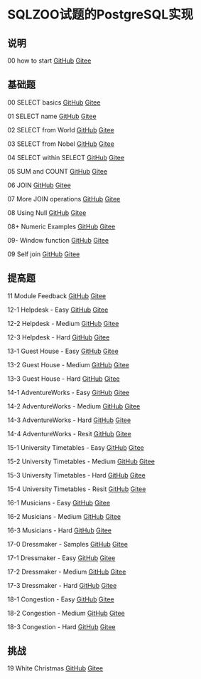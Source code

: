 # SQLZOO试题的PostgreSQL实现

## 说明

00  how to start  [GitHub](https://github.com/madlogos/sqlzoo/blob/master/PostgreSQL/00%20%20how%20to%20start.ipynb)  [Gitee](https://gitee.com/madlogos/sqlzoo/blob/master/PostgreSQL/00%20%20how%20to%20start.ipynb)

## 基础题

00 SELECT basics  [GitHub](https://github.com/madlogos/sqlzoo/blob/master/PostgreSQL/00%20SELECT%20basics.ipynb)  [Gitee](https://gitee.com/madlogos/sqlzoo/blob/master/PostgreSQL/00%20SELECT%20basics.ipynb)

01 SELECT name  [GitHub](https://github.com/madlogos/sqlzoo/blob/master/PostgreSQL/01%20SELECT%20name.ipynb)  [Gitee](https://gitee.com/madlogos/sqlzoo/blob/master/PostgreSQL/01%20SELECT%20name.ipynb)

02 SELECT from World  [GitHub](https://github.com/madlogos/sqlzoo/blob/master/PostgreSQL/02%20SELECT%20from%20World.ipynb)  [Gitee](https://gitee.com/madlogos/sqlzoo/blob/master/PostgreSQL/02%20SELECT%20from%20World.ipynb)

03 SELECT from Nobel  [GitHub](https://github.com/madlogos/sqlzoo/blob/master/PostgreSQL/03%20SELECT%20from%20Nobel.ipynb)  [Gitee](https://gitee.com/madlogos/sqlzoo/blob/master/PostgreSQL/03%20SELECT%20from%20Nobel.ipynb)

04 SELECT within SELECT  [GitHub](https://github.com/madlogos/sqlzoo/blob/master/PostgreSQL/04%20SELECT%20within%20SELECT.ipynb)  [Gitee](https://gitee.com/madlogos/sqlzoo/blob/master/PostgreSQL/04%20SELECT%20within%20SELECT.ipynb)

05 SUM and COUNT  [GitHub](https://github.com/madlogos/sqlzoo/blob/master/PostgreSQL/05%20SUM%20and%20COUNT.ipynb)  [Gitee](https://gitee.com/madlogos/sqlzoo/blob/master/PostgreSQL/05%20SUM%20and%20COUNT.ipynb)

06 JOIN  [GitHub](https://github.com/madlogos/sqlzoo/blob/master/PostgreSQL/06%20JOIN.ipynb)  [Gitee](https://gitee.com/madlogos/sqlzoo/blob/master/PostgreSQL/06%20JOIN.ipynb)

07 More JOIN operations  [GitHub](https://github.com/madlogos/sqlzoo/blob/master/PostgreSQL/07%20More%20JOIN%20operations.ipynb)  [Gitee](https://gitee.com/madlogos/sqlzoo/blob/master/PostgreSQL/07%20More%20JOIN%20operations.ipynb)

08 Using Null  [GitHub](https://github.com/madlogos/sqlzoo/blob/master/PostgreSQL/08%20Using%20Null.ipynb)  [Gitee](https://gitee.com/madlogos/sqlzoo/blob/master/PostgreSQL/08%20Using%20Null.ipynb)

08+ Numeric Examples  [GitHub](https://github.com/madlogos/sqlzoo/blob/master/PostgreSQL/08+%20Numeric%20Examples.ipynb)  [Gitee](https://gitee.com/madlogos/sqlzoo/blob/master/PostgreSQL/08+%20Numeric%20Examples.ipynb)

09- Window function  [GitHub](https://github.com/madlogos/sqlzoo/blob/master/PostgreSQL/09-%20Window%20function.ipynb)  [Gitee](https://gitee.com/madlogos/sqlzoo/blob/master/PostgreSQL/09-%20Window%20function.ipynb)

09 Self join  [GitHub](https://github.com/madlogos/sqlzoo/blob/master/PostgreSQL/09%20Self%20join.ipynb)  [Gitee](https://gitee.com/madlogos/sqlzoo/blob/master/PostgreSQL/09%20Self%20join.ipynb)

## 提高题

11 Module Feedback  [GitHub](https://github.com/madlogos/sqlzoo/blob/master/PostgreSQL/11%20Module%20Feedback.ipynb)  [Gitee](https://gitee.com/madlogos/sqlzoo/blob/master/PostgreSQL/11%20Module%20Feedback.ipynb)

12-1 Helpdesk - Easy  [GitHub](https://github.com/madlogos/sqlzoo/blob/master/PostgreSQL/12-1%20Helpdesk%20-%20Easy.ipynb)  [Gitee](https://gitee.com/madlogos/sqlzoo/blob/master/PostgreSQL/12-1%20Helpdesk%20-%20Easy.ipynb)

12-2 Helpdesk - Medium  [GitHub](https://github.com/madlogos/sqlzoo/blob/master/PostgreSQL/12-2%20Helpdesk%20-%20Medium.ipynb)  [Gitee](https://gitee.com/madlogos/sqlzoo/blob/master/PostgreSQL/12-2%20Helpdesk%20-%20Medium.ipynb)

12-3 Helpdesk - Hard  [GitHub](https://github.com/madlogos/sqlzoo/blob/master/PostgreSQL/12-3%20Helpdesk%20-%20Hard.ipynb)  [Gitee](https://gitee.com/madlogos/sqlzoo/blob/master/PostgreSQL/12-3%20Helpdesk%20-%20Hard.ipynb)

13-1 Guest House - Easy  [GitHub](https://github.com/madlogos/sqlzoo/blob/master/PostgreSQL/13-1%20Guest%20House%20-%20Easy.ipynb)  [Gitee](https://gitee.com/madlogos/sqlzoo/blob/master/PostgreSQL/13-1%20Guest%20House%20-%20Easy.ipynb)

13-2 Guest House - Medium  [GitHub](https://github.com/madlogos/sqlzoo/blob/master/PostgreSQL/13-2%20Guest%20House%20-%20Medium.ipynb)  [Gitee](https://gitee.com/madlogos/sqlzoo/blob/master/PostgreSQL/13-2%20Guest%20House%20-%20Medium.ipynb)

13-3 Guest House - Hard  [GitHub](https://github.com/madlogos/sqlzoo/blob/master/PostgreSQL/13-3%20Guest%20House%20-%20Hard.ipynb)  [Gitee](https://gitee.com/madlogos/sqlzoo/blob/master/PostgreSQL/13-3%20Guest%20House%20-%20Hard.ipynb)

14-1 AdventureWorks - Easy  [GitHub](https://github.com/madlogos/sqlzoo/blob/master/PostgreSQL/14-1%20AdventureWorks%20-%20Easy.ipynb)  [Gitee](https://gitee.com/madlogos/sqlzoo/blob/master/PostgreSQL/14-1%20AdventureWorks%20-%20Easy.ipynb)

14-2 AdventureWorks - Medium  [GitHub](https://github.com/madlogos/sqlzoo/blob/master/PostgreSQL/14-2%20AdventureWorks%20-%20Medium.ipynb)  [Gitee](https://gitee.com/madlogos/sqlzoo/blob/master/PostgreSQL/14-2%20AdventureWorks%20-%20Medium.ipynb)

14-3 AdventureWorks - Hard  [GitHub](https://github.com/madlogos/sqlzoo/blob/master/PostgreSQL/14-3%20AdventureWorks%20-%20Hard.ipynb)  [Gitee](https://gitee.com/madlogos/sqlzoo/blob/master/PostgreSQL/14-3%20AdventureWorks%20-%20Hard.ipynb)

14-4 AdventureWorks - Resit  [GitHub](https://github.com/madlogos/sqlzoo/blob/master/PostgreSQL/14-4%20AdventureWorks%20-%20Resit.ipynb)  [Gitee](https://gitee.com/madlogos/sqlzoo/blob/master/PostgreSQL/14-4%20AdventureWorks%20-%20Resit.ipynb)

15-1 University Timetables - Easy  [GitHub](https://github.com/madlogos/sqlzoo/blob/master/PostgreSQL/15-1%20University%20Timetables%20-%20Easy.ipynb)  [Gitee](https://gitee.com/madlogos/sqlzoo/blob/master/PostgreSQL/15-1%20University%20Timetables%20-%20Easy.ipynb)

15-2 University Timetables - Medium  [GitHub](https://github.com/madlogos/sqlzoo/blob/master/PostgreSQL/15-2%20University%20Timetables%20-%20Medium.ipynb)  [Gitee](https://gitee.com/madlogos/sqlzoo/blob/master/PostgreSQL/15-2%20University%20Timetables%20-%20Medium.ipynb)

15-3 University Timetables - Hard  [GitHub](https://github.com/madlogos/sqlzoo/blob/master/PostgreSQL/15-3%20University%20Timetables%20-%20Hard.ipynb)  [Gitee](https://gitee.com/madlogos/sqlzoo/blob/master/PostgreSQL/15-3%20University%20Timetables%20-%20Hard.ipynb)

15-4 University Timetables - Resit  [GitHub](https://github.com/madlogos/sqlzoo/blob/master/PostgreSQL/15-4%20University%20Timetables%20-%20Resit.ipynb)  [Gitee](https://gitee.com/madlogos/sqlzoo/blob/master/PostgreSQL/15-4%20University%20Timetables%20-%20Resit.ipynb)

16-1 Musicians - Easy  [GitHub](https://github.com/madlogos/sqlzoo/blob/master/PostgreSQL/16-1%20Musicians%20-%20Easy.ipynb)  [Gitee](https://gitee.com/madlogos/sqlzoo/blob/master/PostgreSQL/16-1%20Musicians%20-%20Easy.ipynb)

16-2 Musicians - Medium  [GitHub](https://github.com/madlogos/sqlzoo/blob/master/PostgreSQL/16-2%20Musicians%20-%20Medium.ipynb)  [Gitee](https://gitee.com/madlogos/sqlzoo/blob/master/PostgreSQL/16-2%20Musicians%20-%20Medium.ipynb)

16-3 Musicians - Hard  [GitHub](https://github.com/madlogos/sqlzoo/blob/master/PostgreSQL/16-3%20Musicians%20-%20Hard.ipynb)  [Gitee](https://gitee.com/madlogos/sqlzoo/blob/master/PostgreSQL/16-3%20Musicians%20-%20Hard.ipynb)

17-0 Dressmaker - Samples  [GitHub](https://github.com/madlogos/sqlzoo/blob/master/PostgreSQL/17-0%20Dressmaker%20-%20Samples.ipynb)  [Gitee](https://gitee.com/madlogos/sqlzoo/blob/master/PostgreSQL/17-0%20Dressmaker%20-%20Samples.ipynb)

17-1 Dressmaker - Easy  [GitHub](https://github.com/madlogos/sqlzoo/blob/master/PostgreSQL/17-1%20Dressmaker%20-%20Easy.ipynb)  [Gitee](https://gitee.com/madlogos/sqlzoo/blob/master/PostgreSQL/17-1%20Dressmaker%20-%20Easy.ipynb)

17-2 Dressmaker - Medium  [GitHub](https://github.com/madlogos/sqlzoo/blob/master/PostgreSQL/17-2%20Dressmaker%20-%20Medium.ipynb)  [Gitee](https://gitee.com/madlogos/sqlzoo/blob/master/PostgreSQL/17-2%20Dressmaker%20-%20Medium.ipynb)

17-3 Dressmaker - Hard  [GitHub](https://github.com/madlogos/sqlzoo/blob/master/PostgreSQL/17-3%20Dressmaker%20-%20Hard.ipynb)  [Gitee](https://gitee.com/madlogos/sqlzoo/blob/master/PostgreSQL/17-3%20Dressmaker%20-%20Hard.ipynb)

18-1 Congestion - Easy  [GitHub](https://github.com/madlogos/sqlzoo/blob/master/PostgreSQL/18-1%20Congestion%20-%20Easy.ipynb)  [Gitee](https://gitee.com/madlogos/sqlzoo/blob/master/PostgreSQL/18-1%20Congestion%20-%20Easy.ipynb)

18-2 Congestion - Medium  [GitHub](https://github.com/madlogos/sqlzoo/blob/master/PostgreSQL/18-2%20Congestion%20-%20Medium.ipynb)  [Gitee](https://gitee.com/madlogos/sqlzoo/blob/master/PostgreSQL/18-2%20Congestion%20-%20Medium.ipynb)

18-3 Congestion - Hard  [GitHub](https://github.com/madlogos/sqlzoo/blob/master/PostgreSQL/18-3%20Congestion%20-%20Hard.ipynb)  [Gitee](https://gitee.com/madlogos/sqlzoo/blob/master/PostgreSQL/18-3%20Congestion%20-%20Hard.ipynb)

## 挑战

19 White Christmas  [GitHub](https://github.com/madlogos/sqlzoo/blob/master/PostgreSQL/19%20White%20Christmas.ipynb)  [Gitee](https://gitee.com/madlogos/sqlzoo/blob/master/PostgreSQL/19%20White%20Christmas.ipynb)
